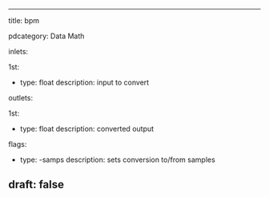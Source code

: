 --- 


title: bpm

pdcategory: Data Math

inlets:

  1st:
  - type: float
    description: input to convert

outlets:

  1st:
  - type: float
    description: converted output





flags:
  - type: -samps
    description: sets conversion to/from samples

draft: false
---